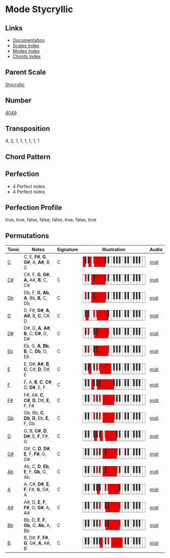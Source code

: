 # Mode Stycryllic

## Links

- [Documentation](README.md)
- [Scales Index](Scales.md)
- [Modes Index](Modes.md)
- [Chords Index](Chords.md)

## Parent Scale

[Stycryllic](ScaleStycryllic.md)

## Number

[4049](https://ianring.com/musictheory/scales/4049)

## Transposition

4, 2, 1, 1, 1, 1, 1, 1

## Chord Pattern



## Perfection

- 4 Perfect notes
- 4 Perfect notes

## Perfection Profile

true, true, false, false, false, true, false, true

## Permutations

| Tonic | Notes | Signature | Illustration | Audio |
|-------|-------|-----------|--------------|-------|
| [C](ModeCNaturalStycryllic.md) | C, E, **F#**, **G**, **G#**, A, **A#**, B, C | C | ![CNaturalStycryllic](ModeCNaturalStycryllic.png) | [midi](https://github.com/edipermadi/music/blob/main/docs/ModeCNaturalStycryllic.mid?raw=true) |
| [C#](ModeCSharpStycryllic.md) | C#, F, **G**, **G#**, **A**, A#, **B**, C, C# | C | ![CSharpStycryllic](ModeCSharpStycryllic.png) | [midi](https://github.com/edipermadi/music/blob/main/docs/ModeCSharpStycryllic.mid?raw=true) |
| [Db](ModeDFlatStycryllic.md) | Db, F, **G**, **Ab**, **A**, Bb, **B**, C, Db | C | ![DFlatStycryllic](ModeDFlatStycryllic.png) | [midi](https://github.com/edipermadi/music/blob/main/docs/ModeDFlatStycryllic.mid?raw=true) |
| [D](ModeDNaturalStycryllic.md) | D, F#, **G#**, **A**, **A#**, B, **C**, C#, D | C | ![DNaturalStycryllic](ModeDNaturalStycryllic.png) | [midi](https://github.com/edipermadi/music/blob/main/docs/ModeDNaturalStycryllic.mid?raw=true) |
| [D#](ModeDSharpStycryllic.md) | D#, G, **A**, **A#**, **B**, C, **C#**, D, D# | C | ![DSharpStycryllic](ModeDSharpStycryllic.png) | [midi](https://github.com/edipermadi/music/blob/main/docs/ModeDSharpStycryllic.mid?raw=true) |
| [Eb](ModeEFlatStycryllic.md) | Eb, G, **A**, **Bb**, **B**, C, **Db**, D, Eb | C | ![EFlatStycryllic](ModeEFlatStycryllic.png) | [midi](https://github.com/edipermadi/music/blob/main/docs/ModeEFlatStycryllic.mid?raw=true) |
| [E](ModeENaturalStycryllic.md) | E, G#, **A#**, **B**, **C**, C#, **D**, D#, E | C | ![ENaturalStycryllic](ModeENaturalStycryllic.png) | [midi](https://github.com/edipermadi/music/blob/main/docs/ModeENaturalStycryllic.mid?raw=true) |
| [F](ModeFNaturalStycryllic.md) | F, A, **B**, **C**, **C#**, D, **D#**, E, F | C | ![FNaturalStycryllic](ModeFNaturalStycryllic.png) | [midi](https://github.com/edipermadi/music/blob/main/docs/ModeFNaturalStycryllic.mid?raw=true) |
| [F#](ModeFSharpStycryllic.md) | F#, A#, **C**, **C#**, **D**, D#, **E**, F, F# | C | ![FSharpStycryllic](ModeFSharpStycryllic.png) | [midi](https://github.com/edipermadi/music/blob/main/docs/ModeFSharpStycryllic.mid?raw=true) |
| [Gb](ModeGFlatStycryllic.md) | Gb, Bb, **C**, **Db**, **D**, Eb, **E**, F, Gb | C | ![GFlatStycryllic](ModeGFlatStycryllic.png) | [midi](https://github.com/edipermadi/music/blob/main/docs/ModeGFlatStycryllic.mid?raw=true) |
| [G](ModeGNaturalStycryllic.md) | G, B, **C#**, **D**, **D#**, E, **F**, F#, G | C | ![GNaturalStycryllic](ModeGNaturalStycryllic.png) | [midi](https://github.com/edipermadi/music/blob/main/docs/ModeGNaturalStycryllic.mid?raw=true) |
| [G#](ModeGSharpStycryllic.md) | G#, C, **D**, **D#**, **E**, F, **F#**, G, G# | C | ![GSharpStycryllic](ModeGSharpStycryllic.png) | [midi](https://github.com/edipermadi/music/blob/main/docs/ModeGSharpStycryllic.mid?raw=true) |
| [Ab](ModeAFlatStycryllic.md) | Ab, C, **D**, **Eb**, **E**, F, **Gb**, G, Ab | C | ![AFlatStycryllic](ModeAFlatStycryllic.png) | [midi](https://github.com/edipermadi/music/blob/main/docs/ModeAFlatStycryllic.mid?raw=true) |
| [A](ModeANaturalStycryllic.md) | A, C#, **D#**, **E**, **F**, F#, **G**, G#, A | C | ![ANaturalStycryllic](ModeANaturalStycryllic.png) | [midi](https://github.com/edipermadi/music/blob/main/docs/ModeANaturalStycryllic.mid?raw=true) |
| [A#](ModeASharpStycryllic.md) | A#, D, **E**, **F**, **F#**, G, **G#**, A, A# | C | ![ASharpStycryllic](ModeASharpStycryllic.png) | [midi](https://github.com/edipermadi/music/blob/main/docs/ModeASharpStycryllic.mid?raw=true) |
| [Bb](ModeBFlatStycryllic.md) | Bb, D, **E**, **F**, **Gb**, G, **Ab**, A, Bb | C | ![BFlatStycryllic](ModeBFlatStycryllic.png) | [midi](https://github.com/edipermadi/music/blob/main/docs/ModeBFlatStycryllic.mid?raw=true) |
| [B](ModeBNaturalStycryllic.md) | B, D#, **F**, **F#**, **G**, G#, **A**, A#, B | C | ![BNaturalStycryllic](ModeBNaturalStycryllic.png) | [midi](https://github.com/edipermadi/music/blob/main/docs/ModeBNaturalStycryllic.mid?raw=true) |
